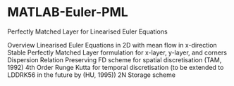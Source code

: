 # MATLAB-Euler-PML
Perfectly Matched Layer for Linearised Euler Equations

Overview
Linearised Euler Equations in 2D with mean flow in x-direction
Stable Perfectly Matched Layer formulation for x-layer, y-layer, and corners
Dispersion Relation Preserving FD scheme for spatial discretisation (TAM, 1992)
4th Order Runge Kutta for temporal discretisation (to be extended to LDDRK56 in the future by (HU, 1995))
2N Storage scheme

